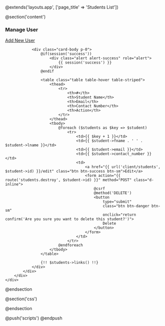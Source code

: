 @extends('layouts.app', ['page_title' => 'Students List'])

@section('content')
<div class="container">
    <div class="row mt-3">
        <div class="col-md-12">
            <div class="card">
                <div class="card-header d-flex justify-content-between align-items-center">
                    <h3 class="card-title">Manage User</h3>
                    <div class="card-tools">
                        <a href="{{ url('client/users/create') }}" class="btn btn-outline-primary btn-sm">Add New User</a>
                    </div>
                </div>
                <!-- /.card-header -->

                <div class="card-body p-0">
                    @if(session('success'))
                        <div class="alert alert-success" role="alert">
                            {{ session('success') }}
                        </div>
                    @endif

                    <table class="table table-hover table-striped">
                        <thead>
                            <tr>
                                <th>#</th>
                                <th>Student Name</th>
                                <th>Email</th>
                                <th>Contact Number</th>
                                <th>Action</th>
                            </tr>
                        </thead>
                        <tbody>
                            @foreach ($students as $key => $student)
                                <tr>
                                    <td>{{ $key + 1 }}</td>
                                    <td>{{ $student->fname . ' ' . $student->lname }}</td>
                                    <td>{{ $student->email }}</td>
                                    <td>{{ $student->contact_number }}</td>
                                    <td>
                                        <a href="{{ url('client/students', $student->id) }}/edit" class="btn btn-success btn-sm">Edit</a>
                                        <form action="{{ route('students.destroy', $student->id) }}" method="POST" class="d-inline">
                                            @csrf
                                            @method('DELETE')
                                            <button 
                                                type="submit" 
                                                class="btn btn-danger btn-sm" 
                                                onclick="return confirm('Are you sure you want to delete this student?')">
                                                Delete
                                            </button>
                                        </form>
                                    </td>
                                </tr>
                            @endforeach
                        </tbody>
                    </table>

                    {!! $students->links() !!}
                </div>
            </div>
        </div>
    </div>
</div>
@endsection

@section('css')
<style>
    .students {
        text-align: center;
        margin-top: 20px;
        margin-bottom: 20px;
    }
</style>
@endsection

@push('scripts')
@endpush
